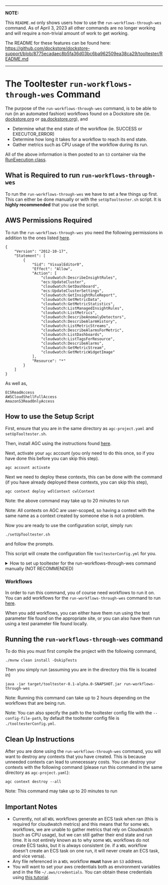 
---
**NOTE:**

This `README.md` only shows users how to use the `run-workflows-through-wes` command. As of April 3, 2023 all other 
commands are no longer working and will require a non-trivial amount of work to get working.

The README for these features can be found here: https://github.com/dockstore/dockstore-support/blob/8775ecadaec8b5fa36d03bc6ba962509ea38ca29/tooltester/README.md

---

# The Tooltester `run-workflows-through-wes` Command

The purpose of the `run-workflows-through-wes` command, is to be able to run (in an automated fashion) workflows found on a Dockstore site 
(ie. [dockstore.org](https://dockstore.org/) or [qa.dockstore.org](https://qa.dockstore.org/)), and 
- Determine what the end state of the workflow (ie. SUCCESS or EXECUTOR_ERROR)
- Determine how long it takes for a workflow to reach its end state.
- Gather metrics such as CPU usage of the workflow during its run.

All of the above information is then posted to an `S3` container via the [RunExecution class](https://github.com/dockstore/dockstore/blob/develop/dockstore-webservice/src/main/java/io/dockstore/webservice/core/metrics/RunExecution.java).

## What is Required to run `run-workflows-through-wes`
To run the `run-workflows-through-wes` we have to set a few things up first. This can either be done manually or with the `setUpTooltester.sh` script.
It is **highly recommended** that you use the script.

## AWS Permissions Required
To run the `run-workflows-through-wes` you need the following permissions in addition to the ones listed [here](https://aws.github.io/amazon-genomics-cli/docs/best-practices/iam-permissions/).
```
{
    "Version": "2012-10-17",
    "Statement": [
        {
            "Sid": "VisualEditor0",
            "Effect": "Allow",
            "Action": [
                "cloudwatch:DescribeInsightRules",
                "ecs:UpdateCluster",
                "cloudwatch:GetDashboard",
                "ecs:UpdateClusterSettings",
                "cloudwatch:GetInsightRuleReport",
                "cloudwatch:GetMetricData",
                "cloudwatch:GetMetricStatistics",
                "cloudwatch:ListManagedInsightRules",
                "cloudwatch:ListMetrics",
                "cloudwatch:DescribeAnomalyDetectors",
                "cloudwatch:DescribeAlarmHistory",
                "cloudwatch:ListMetricStreams",
                "cloudwatch:DescribeAlarmsForMetric",
                "cloudwatch:ListDashboards",
                "cloudwatch:ListTagsForResource",
                "cloudwatch:DescribeAlarms",
                "cloudwatch:GetMetricStream",
                "cloudwatch:GetMetricWidgetImage"
            ],
            "Resource": "*"
        }
    ]
}
```

As well as,
```
ECSReadAccess
AWSCloudShellFullAccess
AmazonS3ReadOnlyAccess
```

## How to use the Setup Script
First, ensure that you are in the same directory as `agc-project.yaml` and `setUpTooltester.sh`.

Then, install AGC using the instructions found [here](https://aws.github.io/amazon-genomics-cli/docs/getting-started/installation/).

Next, activate your `agc` account (you only need to do this once, so if you have done this before you can skip this step).
```
agc account activate
```

Next we need to deploy these contexts, this can be done with the command (if you have already deployed these contexts, you can skip this step),
```
agc context deploy wdlContext cwlContext
```
Note: the above command may take up to 20 minutes to run

Note: All contexts on AGC are user-scoped, so having a context with the same name as a context created by someone else is not a problem.

Now you are ready to use the configuration script, simply run:
```
./setUpTooltester.sh
```
and follow the prompts.

This script will create the configuration file `tooltesterConfig.yml` for you.

<details>
<summary>How to set up tooltester for the run-workflows-through-wes command manually (NOT RECOMMENDED)</summary>

### Set up AGC
You will need to do this twice, once to create a context that runs `WDL` workflows, and once to create a context that
runs `CWL` workflows. Currently, this feature is only tested using Cromwell to run `WDL` workflows and using
Toil to run `CWL` workflows.

First, install AGC using the instructions found [here](https://aws.github.io/amazon-genomics-cli/docs/getting-started/installation/).

Next, activate your `agc` account (you only need to do this once, so if you have done this before you can skip this step).
```
agc account activate
```

Now, you will want to deploy both the context to run `WDL` workflows and the context to run `CWL` workflows. To do this you
need to be in the same directory as `agc-project.yaml`, and run the following commands (each command may take up to 20 minutes to run).
```
agc context deploy wdlContext
```
```
agc context deploy cwlContext
```

Now, run 
```
agc context describe <CONTEXT NAME>
```
on `wdlContext` and `cwlContext`, and get the `WESENDPOINT` value from the result and append `ga4gh/wes/v1` to the end of it and place
the resulting string in the `WDL-WES-URL` and `CWL-WES-URL` field in `tooltesterConfig.yml` respectively.

NOTE: All contexts on AGC are user-scoped, so having a context with the same name as a context created by someone else is not a problem.

Now, you will want to add your AWS profile name to the `AWS-AUTHORIZATION` field in `tooltesterConfig.yml`. For example,
mine is `fhembroff`.

### Add Server Url and Token to `tooltesterConfig.yml`

In this step you must fill in the `TOKEN` and `SERVER-URL` in `tooltesterConfig.yml`. The `SERVER-URL` will most likely
either be https://qa.dockstore.org/api or https://dockstore.org/api. The token is obtained from whatever dockstore site you chose
for the `SERVER-URL` and must have either admin or curator permissions, as that is what is required by one of the endpoints that we use.




### Obtain the Names of the Compute Environments and Turn On Container Insights
Each AGC context that we set up before runs on its own ECS Cluster. We need to determine what the name of each Cluster is in order
to get the metrics for each run from Cloudwatch. We also need to turn Container Insights on for each ECS cluster, 
to ensure that Cloudwatch collects the needed statistics.

We will need to do the following steps twice, once for our context that runs `WDL` workflows and once for our context that runs `CWL` workflows.

After you determine the name of the ECS Cluster, please add it to `tooltesterConfig.yml` under either `WDL-ECS-CLUSTER` or `CWL-ECS-CLUSTER`.

To determine the cluster name for each context you do the following on the AWS web console:

1. Go to the "Batch" [section](https://us-east-1.console.aws.amazon.com/batch) of the AWS Console
2. Go to the "Compute Environment" [menu](https://us-east-1.console.aws.amazon.com/batch/home?region=us-east-1#console-settings/compute-environments) of the Batch section of the AWS console.
3. Find the Batch Compute Environment associated with your context. If you click on each compute environment and look under tags, you will see the name you chose for the context when you set it up. As an example, the batch compute environment for one of my contexts is `BatchTaskBatchComputeEnv-0FxjUpJuXVowThgf`.
4. Turn on Container Insights for the Batch Compute Environment using the instructions found [here](https://docs.aws.amazon.com/batch/latest/userguide/cloudwatch-container-insights.html).
5. Go to the "ECS" section of the AWS console
6. Go to the "Clusters" [menu](https://us-east-1.console.aws.amazon.com/ecs/v2/clusters?region=us-east-1)
7. Find the ECS cluster that starts with your Batch Computer Environment that you identified before. For example, in my case, the ECS cluster is called, `BatchTaskBatchComputeEnv-0FxjUpJuXVowThgf_Batch_2d94d28c-ccaa-3dd5-865c-faad50e542eb`.


### You have now set up `tooltesterConfig.yml`
It should look something like this,
```
SERVER-URL: https://qa.dockstore.org/api
TOKEN: 000000000000000000000000000000000000000000
AWS-AUTHORIZATION: fhembroff
WDL-WES-URL: https://example1.execute-api.us-east-1.amazonaws.com/prod/ga4gh/wes/v1
CWL-WES-URL: https://example2.execute-api.us-east-1.amazonaws.com/prod/ga4gh/wes/v1
WDL-ECS-CLUSTER: BatchTaskBatchComputeEnv-0000000000000000_Batch_00000000-0000-0000-0000-000000000000
CWL-ECS-CLUSTER: BatchTaskBatchComputeEnv-1111111111111111_Batch_11111111-1111-1111-1111-111111111111
```

</details>

### Workflows
In order to run this command, you of course need workflows to run it on. You can add workflows for the `run-workflows-through-wes` command to run [here](https://github.com/dockstore/dockstore-support/blob/develop/tooltester/src/main/java/io/dockstore/tooltester/runWorkflow/WorkflowList.java).

When you add workflows, you can either have them run using the test parameter file found on the appropriate site,
or you can also have them run using a test parameter file found locally. 

## Running the `run-workflows-through-wes` command
To do this you must first compile the project with the following command,
```
./mvnw clean install -DskipTests
```

Then you simply run (assuming you are in the directory this file is located in)
```
java -jar target/tooltester-0.1-alpha.0-SNAPSHOT.jar run-workflows-through-wes
```
Note: Running this command can take up to 2 hours depending on the workflows that are being run.

Note: You can also specify the path to the tooltester config file with the `--config-file-path`, by default the tooltester config file is `./tooltesterConfig.yml`.

## Clean Up Instructions
After you are done using the `run-workflows-through-wes` command, you will want to destroy any contexts that you have created.
This is because unneeded contexts can lead to unnecessary costs. You can destroy your contexts with the following command
(please run this command in the same directory as `agc-project.yaml`):
```
agc context destroy --all
```
Note: This command may take up to 20 minutes to run

## Important Notes
- Currently, not all `WDL` workflows generate an ECS task when ran (this is required for cloudwatch metrics) and this means 
that for some `WDL` workflows, we are unable to gather metrics that rely on Cloudwatch (such as CPU usage), but we can still gather their end state and run time. It is not entirely known as to why some `WDL` workflows do
not create ECS tasks, but it is always consistent (ie. if a `WDL` workflow doesn't create an ECS task on one run, it will never create an ECS task, and vice versa).
- Any file referenced in a `WDL` workflow **must** have an `S3` address.
- You will want to set your aws credentials both as environment variables and in the file `~/.aws/credentials`. You can obtain these credentials using [this tutorial](https://wiki.oicr.on.ca/display/DOC/Access+AWS+CLI+with+MFA).

